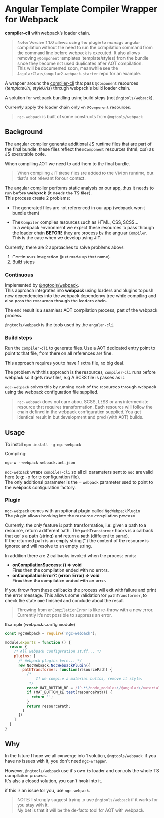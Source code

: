 # Angular Template Compiler Wrapper for Webpack

**compiler-cli** with webpack's loader chain.

> Note: Version 1.1.0 allows using the plugin to manage angular compilation without the
need to run the compilation command from the command line before webpack is executed.
It also allows removing `@Component` templates (template/styles) from the bundle since they 
become not used duplicates after AOT compilation.  
This will be documented soon, meanwhile see the `AngularClass/angular2-webpack-starter` repo for an example.


A wrapper around the [compiler-cli](https://github.com/angular/angular/tree/master/modules/%40angular/compiler-cli)
that pass `@Component` resources (*templateUrl, styleUrls*) through webpack's build loader chain.  

A solution for webpack bundling using build steps (not `@ngtools/webpack`).

Currently apply the loader chain only on `@Component` resources.

> `ngc-webpack` is built of some constructs from `@ngtools/webpack`.

## Background
The angular compiler generate additional JS runtime files that are part of the final bundle, these files reflect the `@Component` resources (html, css) as JS executable code.

When compiling AOT we need to add them to the final bundle.
> When compiling JIT these files are added to the VM on runtime, but that's not relevant for our context.


The angular compiler performs static analysis on our app, thus it needs to run before **webpack** (it needs the TS files).    
This process create 2 problems:

  - The generated files are not referenced in our app (webpack won't bundle them)
  
  - The `Compiler` compiles resources such as HTML, CSS, SCSS...  
 In a webpack environment we expect these resources to pass through the loader chain **BEFORE** they are process by the angular `Compiler`.  
 This is the case when we develop using JIT.
  


Currently, there are 2 approaches to solve problems above: 

  1. Continuous integration (just made up that name)
  2. Build steps
  
### Continuous
Implemented by [@ngtools/webpack](https://github.com/angular/angular-cli/tree/master/packages/%40ngtools/webpack).  
This approach integrates into **webpack** using loaders and plugins to push new dependencies into the
webpack dependency tree while compiling and also pass the resources through the loaders chain.

The end result is a seamless AOT compilation process, part of the webpack process.

`@ngtools/webpack` is the tools used by the `angular-cli`.

### Build steps
Run the `compiler-cli` to generate files.
Use a AOT dedicated entry point to point to that file, from there on all references are fine.

This approach requires you to have 1 extra file, no big deal.

The problem with this approach is the resources, `compiler-cli` runs before webpack so it gets raw files, e.g A SCSS file is passes as is.

`ngc-webpack` solves this by running each of the resources through webpack using the webpack configuration file supplied.

> `ngc-webpack` does not care about SCSS, LESS or any intermediate resource that requires transformation. Each resource will follow the chain defined in the webpack configuration supplied. You get identical result in but development and prod (with AOT) builds.

## Usage
To install `npm install -g ngc-webpack`

Compiling:
```
ngc-w --webpack webpack.aot.json
```

`ngc-webpack` wraps `compiler-cli` so all cli parameters sent to `ngc` are valid here (e.g: -p for ts configuration file).  
The only additional parameter is the `--webpack` parameter used to point to the webpack configuration factory.

### Plugin
`ngc-webpack` comes with an optional plugin called `NgcWebpackPlugin`  
The plugin allows hooking into the resource compilation process.

Currently, the only feature is path transformation, i.e: given a path to a resource, return a different path.
The `pathTransformer` hooks is a callback that get's a path (string) and return a path (different to same).  
If the returned path is an empty string ('') the content of the resource is ignored and will resolve to an empty string.

In addition there are 2 callbacks invoked when the process ends:  
  - **onCompilationSuccess: () => void**  
  Fires then the compilation ended with no errors.
  - **onCompilationError?: (error: Error) => void**  
  Fires then the compilation ended with an error.
  
If you throw from these callbacks the process will exit with failure and print the error message.
This allows some validation for `pathTransformer`, to check the state one finished and conclude about the result.

> Throwing from `onCompilationError` is like re-throw with a new error.  
Currently it's not possible to suppress an error.

Example (webpack.config module)
```js
const NgcWebpack = require('ngc-webpack');

module.exports = function () {
  return {
    /* All webpack configuration stuff... */
    plugins: [
      /* Webpack plugins here... */
      new NgcWebpack.NgcWebpackPlugin({
        pathTransformer: function(resourcePath) {
          /*
              If we compile a material button, remove it style.
           */
          const MAT_BUTTON_RE = /(^.*\/node_modules\/@angular\/material\/button\/button\.css$)/;
          if (MAT_BUTTON_RE.test(resourcePath)) {
            return '';
          }
          return resourcePath;
        }
      })
    ]
  }
}
```

## Why
In the future I hope we all converge into 1 solution, `@ngtools/webpack`, if you have no issues with it, you don't need `ngc-wrapper`.

However, `@ngtools/webpack` use it's own `ts` loader and controls the whole TS compilation process.  
It's also a closed solution, you can't hook into it.

if this is an issue for you, use `ngc-webpack`.

> NOTE: I strongly suggest trying to use `@ngtools/webpack` if it works for you stay with it.  
My bet is that it will be the de-facto tool for AOT with webpack.
